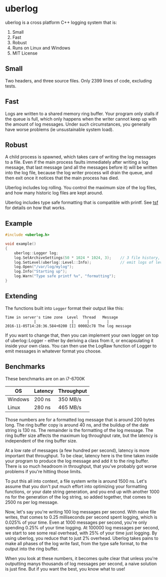 # uberlog

uberlog is a cross platform C++ logging system that is:

1. Small
2. Fast
3. Robust
4. Runs on Linux and Windows
5. MIT License

## Small
Two headers, and three source files. Only 2399 lines of code, excluding tests.

## Fast
Logs are written to a shared memory ring buffer. Your program only stalls if the
queue is full, which only happens when the writer cannot keep up with the
amount of log messages. Under such circumstances, you generally have worse
problems (ie unsustainable system load).

## Robust
A child process is spawned, which takes care of writing the log messages to a file.
Even if the main process faults immediately after writing a log message, that last
message (and all the messages before it) will be written into the log file, because
the log writer process will drain the queue, and then exit once it notices that
the main process has died.

Uberlog includes log rolling. You control the maximum size of the log files, and how
many historic log files are kept around.

Uberlog includes type safe formatting that is compatible with printf. See
[tsf](https://github.com/IMQS/tsf) for details on how that works.

## Example
```cpp
#include <uberlog.h>

void example()
{
	uberlog::Logger log;
	log.SetArchiveSettings(50 * 1024 * 1024, 3);    // 3 file history, 50 MB each
	log.SetLevel(uberlog::Level::Info);             // emit logs of level Info or higher
	log.Open("/var/log/mylog");
	log.Info("Starting up");
	log.Warn("Type safe printf %v", "formatting");
}
```

## Extending
The functions built into `Logger` format their output like this:

    Time in server's time zone  Level  Thread   Message
                 |                |      |        |
    2016-11-05T14:28:36.584+0200 [I] 00002c78 The log message

If you want to change that, then you can implement your own logger on
top of uberlog::Logger - either by deriving a class from it, or 
encapsulating it inside your own class. You can then use the LogRaw
function of Logger to emit messages in whatever format you choose.

## Benchmarks

These benchmarks are on an i7-6700K

| OS   |Latency| Throughput |
|------|-------|------------|
Windows| 200 ns| 350 MB/s 
Linux  | 280 ns| 465 MB/s

Those numbers are for a formatted log message that is around 200 bytes long.
The ring buffer copy is around 40 ns, and the buildup of the date string is 130 ns.
The remainder is the formatting of the log message. The ring buffer size affects
the maximum log throughput rate, but the latency is independent of the ring buffer
size.

At a low rate of messages (a few hundred per second), latency is more
important that throughput. To be clear, latency here is the time taken inside
your program to produce the log message and add it to the ring buffer. There
is so much headroom in throughput, that you've probably got worse problems
if you're hitting those limits. 

To put this all into context, a file system write is around 1500 ns. Let's
assume that you don't put much effort into optimizing your formatting
functions, or your date string generation, and you end up with another 1000 ns
for the generation of the log string, so added together, that comes to
2500 ns per log message.

Now, let's say you're writing 100 log messages per second. With naive file writes,
that comes to 0.25 milliseconds per second spent logging, which is 0.025% of your time.
Even at 1000 messages per second, you're only spending 0.25% of your time
logging. At 100000 log messages per second, we start to see some real overhead,
with 25% of your time just logging. By using uberlog, you reduce that to
just 2% overhead. Uberlog takes pains to make all phases of the log write fast,
from the type safe format, to the output into the ring buffer.

When you look at these numbers, it becomes quite clear that unless you're
outputting manys thousands of log messages per second, a naive solution is
just fine. But if you want the best, you know what to use!
